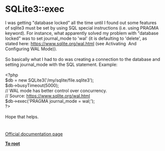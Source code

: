 # SQLite3::exec




<div class="phpcode"><span class="html">
I was getting &quot;database locked&quot; all the time until I found out some features of sqlite3 must be set by using SQL special instructions (i.e. using PRAGMA keyword). For instance, what apparently solved my problem with &quot;database locked&quot; was to set journal_mode to &apos;wal&apos; (it is defaulting to &apos;delete&apos;, as stated here: <a href="https://www.sqlite.org/wal.html" rel="nofollow" target="_blank">https://www.sqlite.org/wal.html</a> (see Activating&#xA0; And Configuring WAL Mode)).<br><br>So basically what I had to do was creating a connection to the database and setting journal_mode with the SQL statement. Example:<br><br><span class="default">&lt;?php<br>$db </span><span class="keyword">= new </span><span class="default">SQLite3</span><span class="keyword">(</span><span class="string">&apos;/my/sqlite/file.sqlite3&apos;</span><span class="keyword">);<br></span><span class="default">$db</span><span class="keyword">-&gt;</span><span class="default">busyTimeout</span><span class="keyword">(</span><span class="default">5000</span><span class="keyword">);<br></span><span class="comment">// WAL mode has better control over concurrency.<br>// Source: <a href="https://www.sqlite.org/wal.html" rel="nofollow" target="_blank">https://www.sqlite.org/wal.html</a><br></span><span class="default">$db</span><span class="keyword">-&gt;</span><span class="default">exec</span><span class="keyword">(</span><span class="string">&apos;PRAGMA journal_mode = wal;&apos;</span><span class="keyword">);<br></span><span class="default">?&gt;<br></span><br>Hope that helps.</span>
</div>
  

#

[Official documentation page](https://www.php.net/manual/en/sqlite3.exec.php)

**[To root](/README.md)**